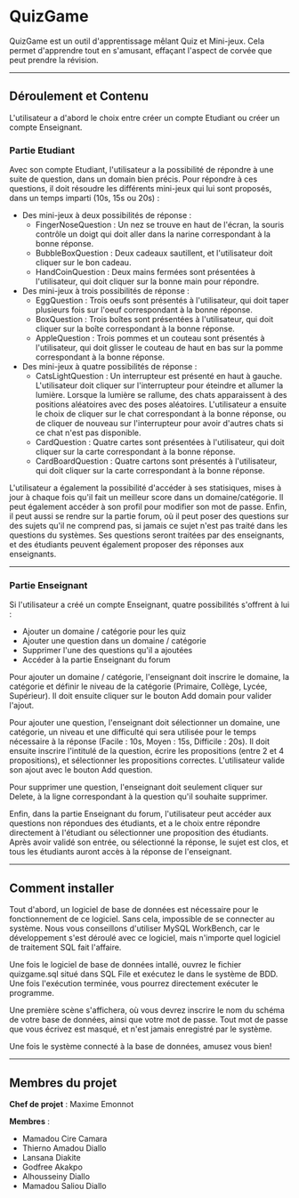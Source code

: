 # QuizGame

QuizGame est un outil d'apprentissage mêlant Quiz et Mini-jeux. Cela permet d'apprendre tout en s'amusant, effaçant l'aspect de corvée que peut prendre la révision.
***
## Déroulement et Contenu
L'utilisateur a d'abord le choix entre créer un compte Etudiant ou créer un compte Enseignant.
### Partie Etudiant
Avec son compte Etudiant, l'utilisateur a la possibilité de répondre à une suite de question, dans un domain bien précis. Pour répondre à ces questions, il doit résoudre les différents mini-jeux qui lui sont proposés, dans un temps imparti (10s, 15s ou 20s) :
 - Des mini-jeux à deux possibilités de réponse :
   * FingerNoseQuestion : Un nez se trouve en haut de l'écran, la souris contrôle un doigt qui doit aller dans la narine correspondant à la bonne réponse.
   * BubbleBoxQuestion : Deux cadeaux sautillent, et l'utilisateur doit cliquer sur le bon cadeau.
   * HandCoinQuestion : Deux mains fermées sont présentées à l'utilisateur, qui doit cliquer sur la bonne main pour répondre.
- Des mini-jeux à trois possibilités de réponse :
   * EggQuestion : Trois oeufs sont présentés à l'utilisateur, qui doit taper plusieurs fois sur l'oeuf correspondant à la bonne réponse.
   * BoxQuestion : Trois boîtes sont présentées à l'utilisateur, qui doit cliquer sur la boîte correspondant à la bonne réponse.
   * AppleQuestion : Trois pommes et un couteau sont présentés à l'utilisateur, qui doit glisser le couteau de haut en bas sur la pomme correspondant à la bonne réponse.
- Des mini-jeux à quatre possibilités de réponse :
   * CatsLightQuestion : Un interrupteur est présenté en haut à gauche. L'utilisateur doit cliquer sur l'interrupteur pour éteindre et allumer la lumière. Lorsque la lumière se rallume, des chats apparaissent à des positions aléatoires avec des poses aléatoires. L'utilisateur a ensuite le choix de cliquer sur le chat correspondant à la bonne réponse, ou de cliquer de nouveau sur l'interrupteur pour avoir d'autres chats si ce chat n'est pas disponible.
   * CardQuestion : Quatre cartes sont présentées à l'utilisateur, qui doit cliquer sur la carte correspondant à la bonne réponse.
   * CardBoardQuestion : Quatre cartons sont présentés à l'utilisateur, qui doit cliquer sur la carte correspondant à la bonne réponse.


L'utilisateur a également la possibilité d'accéder à ses statisiques, mises à jour à chaque fois qu'il fait un meilleur score dans un domaine/catégorie. Il peut également accéder à son profil pour modifier son mot de passe. Enfin, il peut aussi se rendre sur la partie forum, où il peut poser des questions sur des sujets qu'il ne comprend pas, si jamais ce sujet n'est pas traité dans les questions du systèmes. Ses questions seront traitées par des enseignants, et des étudiants peuvent également proposer des réponses aux enseignants.

---
### Partie Enseignant
Si l'utilisateur a créé un compte Enseignant, quatre possibilités s'offrent à lui :
 - Ajouter un domaine / catégorie pour les quiz
 - Ajouter une question dans un domaine / catégorie
 - Supprimer l'une des questions qu'il a ajoutées
 - Accéder à la partie Enseignant du forum

 Pour ajouter un domaine / catégorie, l'enseignant doit inscrire le domaine, la catégorie et définir le niveau de la catégorie (Primaire, Collège, Lycée, Supérieur). Il doit ensuite cliquer sur le bouton Add domain pour valider l'ajout.

 Pour ajouter une question, l'enseignant doit sélectionner un domaine, une catégorie, un niveau et une difficulté qui sera utilisée pour le temps nécessaire à la réponse (Facile : 10s, Moyen : 15s, Difficile : 20s).
 Il doit ensuite inscrire l'intitulé de la question, écrire les propositions (entre 2 et 4 propositions), et sélectionner les propositions correctes.
 L'utilisateur valide son ajout avec le bouton Add question.

 Pour supprimer une question, l'enseignant doit seulement cliquer sur Delete, à la ligne correspondant à la question qu'il souhaite supprimer.

 Enfin, dans la partie Enseignant du forum, l'utilisateur peut accéder aux questions non répondues des étudiants, et a le choix entre répondre directement à l'étudiant ou sélectionner une proposition des étudiants. Après avoir validé son entrée, ou sélectionné la réponse, le sujet est clos, et tous les étudiants auront accès à la réponse de l'enseignant.

 ***
 ## Comment installer

 Tout d'abord, un logiciel de base de données est nécessaire pour le fonctionnement de ce logiciel. Sans cela, impossible de se connecter au système. 
 Nous vous conseillons d'utiliser MySQL WorkBench, car le développement s'est déroulé avec ce logiciel, mais n'importe quel logiciel de traitement SQL fait l'affaire.

 Une fois le logiciel de base de données intallé, ouvrez le fichier quizgame.sql situé dans SQL File et exécutez le dans le système de BDD.
 Une fois l'exécution terminée, vous pourrez directement exécuter le programme.

 Une première scène s'affichera, où vous devrez inscrire le nom du schéma de votre base de données, ainsi que votre mot de passe. Tout mot de passe que vous écrivez est masqué, et n'est jamais enregistré par le système.

 Une fois le système connecté à la base de données, amusez vous bien!

 ***
 ## Membres du projet

**Chef de projet** : Maxime Emonnot

**Membres** : 
 - Mamadou Cire Camara
 - Thierno Amadou Diallo
 - Lansana Diakite
 - Godfree Akakpo
 - Alhousseiny Diallo
 - Mamadou Saliou Diallo